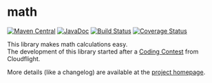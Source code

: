 # math

[![Maven Central](https://maven-badges.herokuapp.com/maven-central/io.rala/math/badge.svg)](https://maven-badges.herokuapp.com/maven-central/io.rala/math)
[![JavaDoc](https://javadoc.io/badge2/io.rala/math/javadoc.svg)](https://javadoc.io/doc/io.rala/math)
[![Build Status](https://dl.circleci.com/status-badge/img/gh/rala72/math/tree/master.svg?style=shield)](https://dl.circleci.com/status-badge/redirect/gh/rala72/math/tree/master)
[![Coverage Status](https://coveralls.io/repos/github/rala72/math/badge.svg?branch=master)](https://coveralls.io/github/rala72/math?branch=master)

This library makes math calculations easy.  
The development of this library started after a
[Coding Contest](https://codingcontest.org) from Cloudflight.

More details (like a changelog) are available at the [project homepage](http://www.rala.io/library/math).
